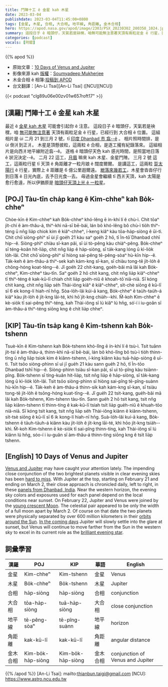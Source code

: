 ```yaml
---
title: 鬥陣十工 ê 金星 kah 木星
date: 2023-03-04
publishdate: 2023-03-04T11:45:00+0800
tags: [金星, 木星, 合相, 大合相, 地平線, 角距離, 金木合相]
hero: https://apod.nasa.gov/apod/image/2303/PSX_20230302_200358_1024.jpg
summary: 這段日子 ê 暗頭仔，天氣若是袂䆀，咱無可能無注意著天頂有兩粒足金 ê 行星，已經行到 大合相 ê 位置。
categories: [podcast]
vocals: [阿錕]
---
```


{{% apod %}}

- 原始文章：[10 Days of Venus and Jupiter](https://apod.nasa.gov/apod/ap230304.html)
- 影像來源 kah [版權][copyright]：[Soumyadeep Mukherjee](https://www.instagram.com/soumyadeepmukherjeephotos/?hl=en)
- 木金合相 ê 相簿:[投稿到 APOD](https://www.facebook.com/media/set/?set=a.183908144337771&type=3)
- 台文翻譯：[An-Li Tsai][An-Li Tsai] ([NCU][NCU])

{{< podcast "clg89u06e00zv01w657roft17" >}}

## [漢羅] 鬥陣十工 ê 金星 kah 木星
最近 ê [金星 kah 木星][Venus and Jupiter] 可能會引起你 ê 注意。
這段日子 ê 暗頭仔，天氣若是袂䆀，咱 [無可能無注意著][hard to miss] 天頂有兩粒足金 ê 行星，已經行到 大合相 ê 位置。
這組相片是 ùi 二月 21 到三月 2 號，tī [印度 Dhanbad 市 翕--ê][panels from Dhanbad, India] 。
相片照時間排，是 ùi 倒爿到正爿。
木星是頂懸彼粒，這兩粒 ê 合相，是逐工攏有紀錄落來。
這組相片是向西爿地平線附近翕--ê。
逐格 ê 暗頭仔天色 kah 感光時間，是照當地日落 ê 狀況決定--ê。
二月 22 這工，[月眉][young crescent Moon] 嘛來 kah 木星、金星鬥陣。
三月 2 號 這工，這兩粒行星 tī 天頂 ê 角距離才一粒月娘 ê 闊度爾爾。
是講這工，這兩粒 [踅太陽行][orbits around the Sun] ê 行星，實際上 ê 距離是 6 億公里遐爾遠。
[紲落來幾若工][In the coming days]，木星會沓沓仔行到日落 ê 日光內底，去予日光食--去。
毋過金星會繼續 tī 西爿天頂，kah 太陽是愈行愈遠，所以伊猶原是 [暗頭仔天頂上光 ê 一粒星][brilliant evening star]。



## [POJ] Tàu-tīn cha̍p kang ê Kim-chheⁿ kah Bo̍k-chheⁿ
Chòe-kīn ê Kim-chheⁿ kah Bo̍k-chheⁿ khó-lêng ē ín-khí lí ê chù-ì.
Chit tōaⁿ ji̍t-chí ê àm-thâu-á, thiⁿ-khì nā-sī bē-bái, lán bô khó-lêng bô chù-ì tio̍h thiⁿ-téng ū nn̄g lia̍p chiok kim ê kiâⁿ-chheⁿ, í-keng kiâⁿ kàu tōa-ha̍p-siòng ê ūi-tì.
Chit chō͘ siòng-phìⁿ sī ùi jī goe̍h 21 kàu saⁿ goe̍h 2 hō, tī Ìn-tō͘ Dhanbad chhī hip--ê.
Siòng-phìⁿ chiàu sî-kan pâi, sī ùi tò-pêng kàu chiàⁿ-pêng.
Bo̍k-chheⁿ sī téng-koân hit-lia̍p, chit nn̄g lia̍p ê ha̍p-siòng, sī ta̍k-kang lóng ū kì-lio̍k lo̍h-lâi.
Chit chō͘ siòng-phìⁿ sī hiòng sai-pêng tē-pêng-sòaⁿ hù-kīn hip--ê.
Ta̍k-keh ê àm-thâu-á thiⁿ-sek kah kám-kng sî-kan, sī chiàu tong-tē ji̍t-lo̍h ê chōng-hóng koat-tēng--ê.
Jī goe̍h 22 chit-kang, goe̍h-bâi mā lâi kah Bo̍k-chheⁿ, Kim-chheⁿ tàu-tīn.
Saⁿ goe̍h 2 hō chit kang, chit nn̄g lia̍p kiâⁿ-chheⁿ tī thiⁿ-téng ê kak-kū-lī chiah chi̍t lia̍p goe̍h-niû ê khoah-tō͘ niā-niā.
Sī kóng chit kang, chit nn̄g lia̍p se̍h Thài-iông kiâⁿ ê kiâⁿ-chheⁿ, si̍t-chè siōng ê kū-lī sī 6 ek kong-lí hiah-nī hn̄g.
Sòa-lo̍h-lâi kúi-ā kang, Bo̍k-chheⁿ ē tau̍h-tau̍h-á kiâⁿ kàu ji̍t-lo̍h ê ji̍t-kng lāi-té, khì hō͘ ji̍t-kng chia̍h--khì.
M̄-koh Kim-chheⁿ ē kè-sio̍k tī sai-pêng thiⁿ-téng, kah Thài-iông sī lú kiâⁿ lú hn̄g, só͘-í i iu-goân sī àm-thâu-á thiⁿ-téng siōng kng ê chi̍t lia̍p chheⁿ.



## [KIP] Tàu-tīn tsa̍p kang ê Kim-tshenn kah Bo̍k-tshenn
Tsuè-kīn ê Kim-tshenn kah Bo̍k-tshenn khó-lîng ē ín-khí lí ê tsù-ì.
Tsit tuānn ji̍t-tsí ê àm-thâu-á, thinn-khì nā-sī bē-bái, lán bô khó-lîng bô tsù-ì tio̍h thinn-tíng ū nn̄g lia̍p tsiok kim ê kiânn-tshenn, í-king kiânn kàu tuā-ha̍p-siòng ê uī-tì.
Tsit tsōo siòng-phìnn sī uì jī gue̍h 21 kàu sann gue̍h 2 hō, tī Ìn-tōo Dhanbad tshī hip--ê.
Siòng-phìnn tsiàu sî-kan pâi, sī uì tò-pîng kàu tsiànn-pîng.
Bo̍k-tshenn sī tíng-kuân hit-lia̍p, tsit nn̄g lia̍p ê ha̍p-siòng, sī ta̍k-kang lóng ū kì-lio̍k lo̍h-lâi.
Tsit tsōo siòng-phìnn sī hiòng sai-pîng tē-pîng-suànn hù-kīn hip--ê.
Ta̍k-keh ê àm-thâu-á thinn-sik kah kám-kng sî-kan, sī tsiàu tong-tē ji̍t-lo̍h ê tsōng-hóng kuat-tīng--ê.
Jī gue̍h 22 tsit-kang, gue̍h-bâi mā lâi kah Bo̍k-tshenn, Kim-tshenn tàu-tīn.
Sann gue̍h 2 hō tsit kang, tsit nn̄g lia̍p kiânn-tshenn tī thinn-tíng ê kak-kū-lī tsiah tsi̍t lia̍p gue̍h-niû ê khuah-tōo niā-niā.
Sī kóng tsit kang, tsit nn̄g lia̍p se̍h Thài-iông kiânn ê kiânn-tshenn, si̍t-tsè siōng ê kū-lī sī 6 ik kong-lí hiah-nī hn̄g.
Suà-lo̍h-lâi kuí-ā kang, Bo̍k-tshenn ē ta̍uh-ta̍uh-á kiânn kàu ji̍t-lo̍h ê ji̍t-kng lāi-té, khì hōo ji̍t-kng tsia̍h--khì.
M̄-koh Kim-tshenn ē kè-sio̍k tī sai-pîng thinn-tíng, kah Thài-iông sī lú kiânn lú hn̄g, sóo-í i iu-guân sī àm-thâu-á thinn-tíng siōng kng ê tsi̍t lia̍p tshenn.



## [English] 10 Days of Venus and Jupiter

[Venus and Jupiter][Venus and Jupiter] may have caught your attention lately.
The impending close conjunction of the two brightest planets visible in clear evening skies has been [hard to miss][hard to miss].
With Jupiter at the top, starting on February 21 and ending on March 2, their close approach is chronicled daily, left to right, in these [panels from Dhanbad, India][panels from Dhanbad, India].
Near the western horizon, the evening sky colors and exposures used for each panel depend on the local conditions near sunset.
On February 22, Jupiter and Venus were joined by the [young crescent Moon][young crescent Moon].
The celestial pair appeared to be only the width of a full moon apart by March 2.
Of course on that date the two planets were physically separated by over 600 million kilometers in their [orbits around the Sun][orbits around the Sun].
[In the coming days][In the coming days] Jupiter will slowly settle into the glare at sunset, but Venus will continue to move farther from the Sun in the western sky to excel in its current role as the [brilliant evening star][brilliant evening star].



## 詞彙學習

|漢羅|POJ|KIP|華語|English|
|-|-|-|-|-|
|金星|Kim-chheⁿ|Kim-tshenn|金星|Venus|
|木星|Bo̍k-chheⁿ|Bo̍k-tshenn|木星|Jupiter|
|合相|ha̍p-siòng|ha̍p-siòng|合相|conjunction|
|大合相|tōa-ha̍p-siòng|tuā-ha̍p-siòng|大合相|close conjunction|
|地平線|tē-pêng-sòaⁿ|tē-pîng-suànn|地平線|horizon|
|角距離|kak-kū-lī|kak-kū-lī|角距離|angular distance|
|金木合相|Kim-bo̍k-ha̍p-siòng|Kim-bo̍k-ha̍p-siòng|金木合相|conjunction of Venus and Jupiter|

{{% /apod %}}
[An-Li Tsai]: mailto:thianbun.taigi@gmail.com
[NCU]: https://www.astro.ncu.edu.tw

[copyright]: https://apod.nasa.gov/apod/fap/lib/about_apod.html#srapply
[License]: https://creativecommons.org/licenses/by/2.0/

[Venus and Jupiter]:https://earthsky.org/tonight/bright-planets-west-after-sunset-venus-and-jupiter-conjunction-feb-mar-2023/
[hard to miss]:https://www.facebook.com/media/set/?set=a.183908144337771
[panels from Dhanbad, India]:https://www.instagram.com/p/CpSh2_6JmVG/?hl=en
[young crescent Moon]:https://apod.nasa.gov/apod/ap230225.html
[orbits around the Sun]:https://solarsystem.nasa.gov/solar-system/our-solar-system/overview/
[In the coming days]:https://solarsystem.nasa.gov/skywatching/home/
[brilliant evening star]:https://earthsky.org/astronomy-essentials/visible-planets-tonight-mars-jupiter-venus-saturn-mercury/

